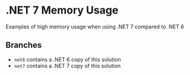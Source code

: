 # .NET 7 Memory Usage

Examples of high memory usage when using .NET 7 compared to .NET 6

## Branches
 - `net6` contains a .NET 6 copy of this solution
 - `net7` contains a .NET 7 copy of this solution
